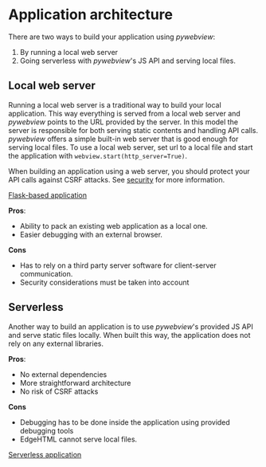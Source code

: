 # Application architecture

There are two ways to build your application using _pywebview_:

1. By running a local web server
2. Going serverless with _pywebview_'s JS API and serving local files.


## Local web server

Running a local web server is a traditional way to build your local application. This way everything is served from a local web server and _pywebview_ points to the URL provided by the server. In this model the server is responsible for both serving static contents and handling API calls. _pywebview_ offers a simple built-in web server that is good enough for serving local files. To use a local web server, set url to a local file and start the application with `webview.start(http_server=True)`.

When building an application using a web server, you should protect your API calls against CSRF attacks. See [security](/guide/security.html) for more information.

[Flask-based application](https://github.com/r0x0r/pywebview/tree/master/examples/flask_app)

**Pros**:
* Ability to pack an existing web application as a local one.
* Easier debugging with an external browser.

**Cons**
* Has to rely on a third party server software for client-server communication.
* Security considerations must be taken into account


## Serverless
Another way to build an application is to use _pywebview_'s provided JS API and serve static files locally. When built this way, the application does not rely on any external libraries.

**Pros**:
* No external dependencies
* More straightforward architecture
* No risk of CSRF attacks

**Cons**
* Debugging has to be done inside the application using provided debugging tools
* EdgeHTML cannot serve local files.

[Serverless application](https://github.com/r0x0r/pywebview/tree/master/examples/todos)
